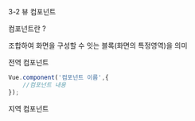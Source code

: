 3-2  뷰 컴포넌트

컴포넌트란 ? 

조합하여 화면을 구성할 수 잇는 블록(화면의 특정영역)을 의미



전역 컴포넌트

```javascript
Vue.component('컴포넌트 이름',{
	//컴포넌트 내용
});
```



지역 컴포넌트